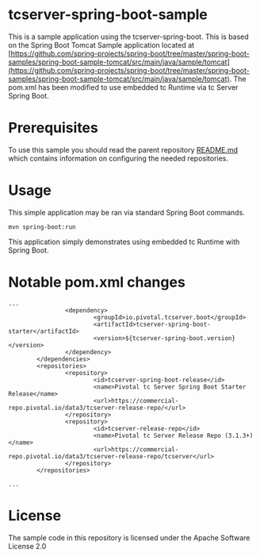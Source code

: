 # tcserver-spring-boot-sample

This is a sample application using the tcserver-spring-boot.  This is based on  the Spring Boot Tomcat Sample application located at [https://github.com/spring-projects/spring-boot/tree/master/spring-boot-samples/spring-boot-sample-tomcat/src/main/java/sample/tomcat](https://github.com/spring-projects/spring-boot/tree/master/spring-boot-samples/spring-boot-sample-tomcat/src/main/java/sample/tomcat). The pom.xml has been modified to use embedded tc Runtime via tc Server Spring Boot. 

Prerequisites
=============

To use this sample you should read the parent repository [README.md](../README.md) which contains information on configuring the needed repositories.

Usage
=====

This simple application may be ran via standard Spring Boot commands. 

```
mvn spring-boot:run
```

This application simply demonstrates using embedded tc Runtime with Spring Boot. 


Notable pom.xml changes
=====

```
...
                <dependency>
                        <groupId>io.pivotal.tcserver.boot</groupId>
                        <artifactId>tcserver-spring-boot-starter</artifactId>
                        <version>${tcserver-spring-boot.version}</version>
                </dependency>
        </dependencies>
        <repositories>
                <repository>
                        <id>tcserver-spring-boot-release</id>
                        <name>Pivotal tc Server Spring Boot Starter Release</name>
                        <url>https://commercial-repo.pivotal.io/data3/tcserver-release-repo/</url>
                </repository>
                <repository>
                        <id>tcserver-release-repo</id>
                        <name>Pivotal tc Server Release Repo (3.1.3+)</name>
                        <url>https://commercial-repo.pivotal.io/data3/tcserver-release-repo/tcserver</url>
                </repository>
        </repositories>

...
```

License
=======
The sample code in this repository is licensed under the Apache Software License 2.0

